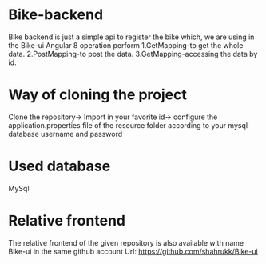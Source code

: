# Bike-backend
Bike backend is just a simple api to register the bike which, we are using in the Bike-ui Angular 8
operation perform 1.GetMapping-to get the whole data.
                  2.PostMapping-to post the data.
                  3.GetMapping-accessing the data by id.
         
# Way of cloning the project       
Clone the repository->   Import in your favorite id->   configure the application.properties file of the resource folder according to your mysql database username and password    


# Used database
MySql

# Relative frontend
The relative frontend of the given repository is also available with name Bike-ui in the same github account
Url: https://github.com/shahrukk/Bike-ui
                  
                  
